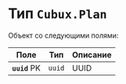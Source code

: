 Тип `Cubux.Plan`
================

Объект со следующими полями:

Поле | Тип | Описание
---- | --- | --------
**`uuid`** PK       | `uuid`       | UUID
